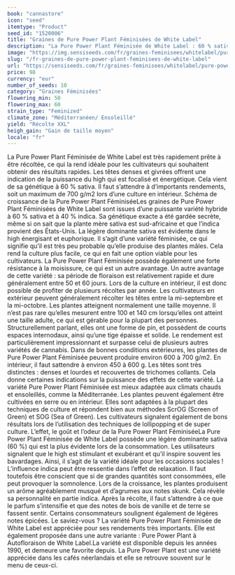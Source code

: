 ```yaml
---
book: "cannastore"
icon: "seed"
itemtype: "Product"
seed_id: "1520006"
title: "Graines de Pure Power Plant Féminisées de White Label"
description: "La Pure Power Plant Féminisée de White Label : 60 % sativa. High : puissant. Rendements : généreux (jusqu'à 700 g/m2). Arôme : skunk et agrumes."
image: "https://img.sensiseeds.com/fr/graines-feminisees/whitelabel/pure-power-plant-femelle-image.png"
slug: "/fr-graines-de-pure-power-plant-feminisees-de-white-label"
url: "https://sensiseeds.com/fr/graines-feminisees/whitelabel/pure-power-plant-femelle?a_aid=cannastore"
price: 98
currency: "eur"
number_of_seeds: 10
category: "Graines Féminisées"
flowering_min: 50
flowering_max: 60
strain_type: "Feminized"
climate_zone: "Méditerranéen/ Ensoleillé"
yield: "Récolte XXL"
heigh_gain: "Gain de taille moyen"
locale: "fr"
---
```

La Pure Power Plant Féminisée de White Label est très rapidement prête à être récoltée, ce qui la rend idéale pour les cultivateurs qui souhaitent obtenir des résultats rapides. Les têtes denses et givrées offrent une indication de la puissance du high qui est focalisé et énergétique. Cela vient de sa génétique à 60 % sativa. Il faut s’attendre à d’importants rendements, soit un maximum de 700 g/m2 lors d’une culture en intérieur. Schéma de croissance de la Pure Power Plant FéminiséeLes graines de Pure Power Plant Féminisées de White Label sont issues d’une puissante variété hybride à 60 % sativa et à 40 % indica. Sa génétique exacte a été gardée secrète, même si on sait que la plante mère sativa est sud-africaine et que l’indica provient des États-Unis. La légère dominante sativa est évidente dans le high énergisant et euphorique. Il s’agit d’une variété féminisée, ce qui signifie qu’il est très peu probable qu’elle produise des plantes mâles. Cela rend la culture plus facile, ce qui en fait une option viable pour les cultivateurs. La Pure Power Plant Féminisée possède également une forte résistance à la moisissure, ce qui est un autre avantage. Un autre avantage de cette variété : sa période de floraison est relativement rapide et dure généralement entre 50 et 60 jours. Lors de la culture en intérieur, il est donc possible de profiter de plusieurs récoltes par année. Les cultivateurs en extérieur peuvent généralement récolter les têtes entre la mi-septembre et la mi-octobre. Les plantes atteignent normalement une taille moyenne. Il n’est pas rare qu’elles mesurent entre 100 et 140 cm lorsqu’elles ont atteint une taille adulte, ce qui est gérable pour la plupart des personnes. Structurellement parlant, elles ont une forme de pin, et possèdent de courts espaces internodaux, ainsi qu’une tige épaisse et solide. Le rendement est particulièrement impressionnant et surpasse celui de plusieurs autres variétés de cannabis. Dans de bonnes conditions extérieures, les plantes de Pure Power Plant Féminisée peuvent produire environ 600 à 700 g/m2. En intérieur, il faut sattendre à environ 450 à 600 g. Les têtes sont très distinctes : denses et lourdes et recouvertes de trichomes collants. Cela donne certaines indications sur la puissance des effets de cette variété. La variété Pure Power Plant Féminisée est mieux adaptée aux climats chauds et ensoleillés, comme la Méditerranée. Les plantes peuvent également être cultivées en serre ou en intérieur. Elles sont adaptées à la plupart des techniques de culture et répondent bien aux méthodes ScrOG (Screen of Green) et SOG (Sea of Green). Les cultivateurs signalent également de bons résultats lors de l’utilisation des techniques de lollipopping et de super culture. L’effet, le goût et l’odeur de la Pure Power Plant FéminiséeLa Pure Power Plant Féminisée de White Label possède une légère dominante sativa (60 %) qui est la plus évidente lors de la consommation. Les utilisateurs signalent que le high est stimulant et exubérant et qu’il inspire souvent les bavardages. Ainsi, il s’agit de la variété idéale pour les occasions sociales ! L’influence indica peut être ressentie dans l’effet de relaxation. Il faut toutefois être conscient que si de grandes quantités sont consommées, elle peut provoquer la somnolence. Lors de la croissance, les plantes produisent un arôme agréablement musqué et d’agrumes aux notes skunk. Cela révèle sa personnalité en partie indica. Après la récolte, il faut s’attendre à ce que le parfum s’intensifie et que des notes de bois de vanille et de terre se fassent sentir. Certains consommateurs soulignent également de légères notes épicées. Le saviez-vous ? La variété Pure Power Plant Féminisée de White Label est appréciée pour ses rendements très importants. Elle est également proposée dans une autre variante : Pure Power Plant à Autofloraison de White Label.La variété est disponible depuis les années 1990, et demeure une favorite depuis. La Pure Power Plant est une variété appréciée dans les cafés néerlandais et elle se retrouve souvent sur le menu de ceux-ci.
